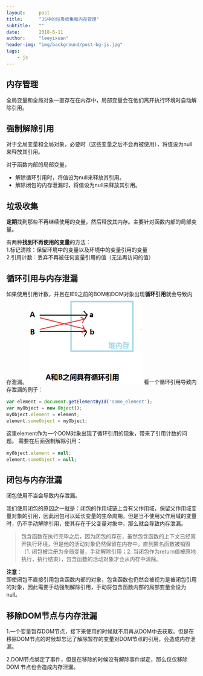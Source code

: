 ```yaml
---
layout:     post
title:      "JS中的垃圾收集和内存管理"
subtitle:   ""
date:       2018-6-11
author:     "leeyixuan"
header-img: "img/background/post-bg-js.jpg"
tags:
    - js
---
```

## 内存管理
全局变量和全局对象一直存在在内存中，局部变量会在他们离开执行环境时自动解除引用。
## 强制解除引用
对于全局变量和全局对象，必要时（这些变量之后不会再被使用），将值设为null来释放其引用。    

对于函数内部的局部变量，
- 解除循环引用时，将值设为null来释放其引用。
- 解除闭包的内存泄漏时，将值设为null来释放其引用。


## 垃圾收集
**定期**找到那些不再继续使用的变量，然后释放其内存。主要针对函数内部的局部变量。   

有两种**找到不再使用的变量**的方法：   
1.标记清除：保留环境中的变量以及环境中的变量引用的变量     
2.引用计数：丢弃不再被任何变量引用的值（无法再访问的值） 

## 循环引用与内存泄漏 
如果使用引用计数，并且在IE9之前的BOM和DOM对象出现**循环引用**就会导致内存泄漏。
 <img  width="300"  src="https://www.github.com/CoolRabbit520/photos/raw/master/小书匠/1532487411264.png" />
看一个循环引用导致内存泄漏的例子：
```javascript
var element = document.getElementById('some_element');
var myObject = new Object();
myObject.element = element;
element.someObject = myObject;

```
这里element作为一个DOM对象出现了循环引用的现象，带来了引用计数的问题。
需要在后面强制解除引用：
```javascript
myObject.element = null;
element.someObject = null;
```
## 闭包与内存泄漏
闭包使用不当会导致内存泄漏。

我们使用闭包的原因之一就是：闭包的作用域链上含有父作用域，保留父作用域变量对象的引用，因此闭包可以延长变量的生命周期。但是当不使用父作用域的变量时，仍不手动解除引用，使其存在于父变量对象中，那么就会导致内存泄漏。

>包含函数在执行完毕之后，因为闭包的存在，虽然包含函数的上下文已经离开执行环境，但是他的活动对象仍然保留在内存中，直到匿名函数被销毁（1. 闭包被注册为全局变量，手动解除引用；2. 当闭包作为return值被原地执行，执行结束），包含函数的活动对象才会从内存中清除。

**注意**：    
即使闭包不直接引用包含函数内部的对象，包含函数也仍然会被视为是被闭包引用的对象，因此需要手动强制解除引用，手动将包含函数内部的局部变量全设为null。


## 移除DOM节点与内存泄漏

1.一个变量暂存DOM节点，接下来使用的时候就不用再从DOM中去获取。但是在移除DOM节点的时候却忘记了解除暂存的变量对DOM节点的引用，会造成内存泄漏。

2.DOM节点绑定了事件，但是在移除的时候没有解除事件绑定，那么仅仅移除DOM 节点也会造成内存泄漏。

